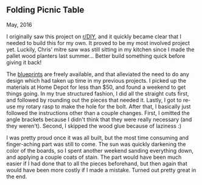 ## Folding Picnic Table
May, 2016

<building-projects-header imgur-image-id="ztMyMnT" imgur-album-id="JnGtI" reddit-comment-id="4mwkuz">
</building-projects-header>

I originally saw this project on [r/DIY](http://www.reddit.com/r/diy), and it quickly became clear
that I needed to build this for my own. It proved to be my most involved project yet. Luckily,
Chris' mitre saw was still sitting in my kitchen since I made the pallet wood planters last
summer... Better build something quick before giving it back!

The [blueprints](http://www.buildeazy.com/1pce2x4-1.php) are freely available, and that alleviated
the need to do any design which had taken up time in my previous projects. I picked up the materials
at Home Depot for less than $50, and found a weekend to get things going. In my true structured
fashion, I did all the straight cuts first, and followed by rounding out the pieces that needed it.
Lastly, I got to re-use my rotary rasp to make the hole for the bolt. After that, I basically just
followed the instructions other than a couple changes. First, I omitted the angle brackets because
I didn't think that they were really necessary (and they weren't). Second, I skipped the wood glue
because of laziness :)

I was pretty proud once it was all built, but the most time consuming and finger-aching part was
still to come. The sun was quickly darkening the color of the boards, so I spent another weekend
sanding everything down, and applying a couple coats of stain. The part would have been much easier
if I had done that to all the pieces beforehand, but then again that would have been more costly
if I made a mistake. Turned out pretty great in the end.
